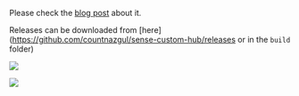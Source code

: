 Please check the [blog post](https://sstoichev.eu/2016/11/13/qlik-sense-custom-hub/) about it.

Releases can be downloaded from [here](https://github.com/countnazgul/sense-custom-hub/releases or in the `build` folder)

![](https://sstoichev.eu/content/images/2016/11/CustomHUB1.png)

![](https://sstoichev.eu/content/images/2016/11/CustomHUB2.png)

